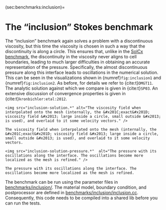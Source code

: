 (sec:benchmarks:inclusion)=
# The &ldquo;inclusion&rdquo; Stokes benchmark

The &ldquo;inclusion&rdquo; benchmark again solves a problem with a
discontinuous viscosity, but this time the viscosity is chosen in such a way
that the discontinuity is along a circle. This ensures that, unlike in the
[SolCx benchmark](sec:benchmarks:solcx), the discontinuity in the viscosity never
aligns to cell boundaries, leading to much larger difficulties in obtaining an
accurate representation of the pressure. Specifically, the almost
discontinuous pressure along this interface leads to oscillations in the
numerical solution. This can be seen in the visualizations shown in
{numref}`fig:inclusion1` and {numref}`fig:inclusion2`. As before, for details we refer to {cite:t}`DMGT11`. The
analytic solution against which we compare is given in {cite:t}`SP03`. An extensive discussion of convergence properties is given in {cite:t}`kronbichler:etal:2012`.

```{figure-md} fig:inclusion1
<img src="inclusion-solution.*" alt="The viscosity field when interpolated onto the mesh (internally, the &#x201C;exact&#x201D; viscosity field &#x2013; large inside a circle, small outside &#x2013; is used), and overlaid to it some velocity vectors." />

The viscosity field when interpolated onto the mesh (internally, the &#x201C;exact&#x201D; viscosity field &#x2013; large inside a circle, small outside &#x2013; is used), and overlaid to it some velocity vectors.
```
```{figure-md} fig:inclusion2
<img src="inclusion-solution-pressure.*"  alt="The pressure with its oscillations along the interface. The oscillations become more localized as the mesh is refined." />

The pressure with its oscillations along the interface. The oscillations become more localized as the mesh is refined.
```
The benchmark can be run using the parameter files in
[benchmarks/inclusion/](https://github.com/geodynamics/aspect/blob/main/benchmarks/inclusion). The material model, boundary condition, and
postprocessor are defined in [benchmarks/inclusion/inclusion.cc](https://github.com/geodynamics/aspect/blob/main/benchmarks/inclusion/inclusion.cc).
Consequently, this code needs to be compiled into a shared lib before you can
run the tests.


``` {literalinclude} ./inclusion.prm
```
